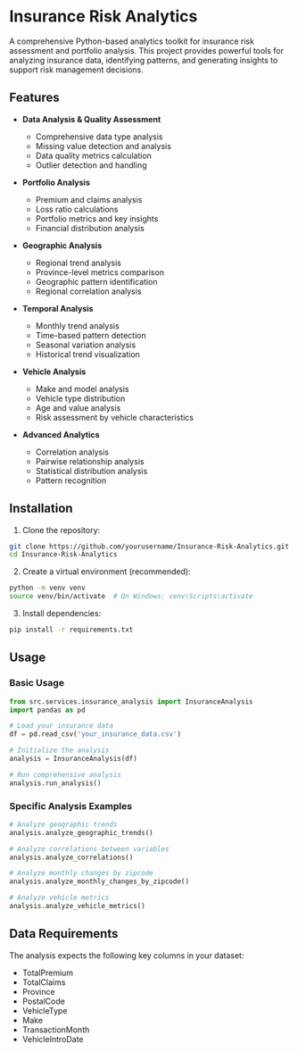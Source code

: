 
# Insurance Risk Analytics

A comprehensive Python-based analytics toolkit for insurance risk assessment and portfolio analysis. This project provides powerful tools for analyzing insurance data, identifying patterns, and generating insights to support risk management decisions.

## Features

- **Data Analysis & Quality Assessment**
  - Comprehensive data type analysis
  - Missing value detection and analysis
  - Data quality metrics calculation
  - Outlier detection and handling

- **Portfolio Analysis**
  - Premium and claims analysis
  - Loss ratio calculations
  - Portfolio metrics and key insights
  - Financial distribution analysis

- **Geographic Analysis**
  - Regional trend analysis
  - Province-level metrics comparison
  - Geographic pattern identification
  - Regional correlation analysis

- **Temporal Analysis**
  - Monthly trend analysis
  - Time-based pattern detection
  - Seasonal variation analysis
  - Historical trend visualization

- **Vehicle Analysis**
  - Make and model analysis
  - Vehicle type distribution
  - Age and value analysis
  - Risk assessment by vehicle characteristics

- **Advanced Analytics**
  - Correlation analysis
  - Pairwise relationship analysis
  - Statistical distribution analysis
  - Pattern recognition

## Installation

1. Clone the repository:
```bash
git clone https://github.com/yourusername/Insurance-Risk-Analytics.git
cd Insurance-Risk-Analytics
```

2. Create a virtual environment (recommended):
```bash
python -m venv venv
source venv/bin/activate  # On Windows: venv\Scripts\activate
```

3. Install dependencies:
```bash
pip install -r requirements.txt
```

## Usage

### Basic Usage

```python
from src.services.insurance_analysis import InsuranceAnalysis
import pandas as pd

# Load your insurance data
df = pd.read_csv('your_insurance_data.csv')

# Initialize the analysis
analysis = InsuranceAnalysis(df)

# Run comprehensive analysis
analysis.run_analysis()
```

### Specific Analysis Examples

```python
# Analyze geographic trends
analysis.analyze_geographic_trends()

# Analyze correlations between variables
analysis.analyze_correlations()

# Analyze monthly changes by zipcode
analysis.analyze_monthly_changes_by_zipcode()

# Analyze vehicle metrics
analysis.analyze_vehicle_metrics()
```

## Data Requirements

The analysis expects the following key columns in your dataset:
- TotalPremium
- TotalClaims
- Province
- PostalCode
- VehicleType
- Make
- TransactionMonth
- VehicleIntroDate